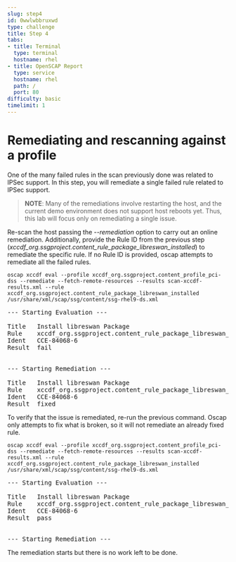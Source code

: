 ```yaml
---
slug: step4
id: 0wwlwbbruxwd
type: challenge
title: Step 4
tabs:
- title: Terminal
  type: terminal
  hostname: rhel
- title: OpenSCAP Report
  type: service
  hostname: rhel
  path: /
  port: 80
difficulty: basic
timelimit: 1
---
```

# Remediating and rescanning against a profile

One of the many failed rules in the scan previously done was related to IPSec support. In this step, you will remediate a single failed rule related to IPSec support.

>__NOTE__: Many of the remediations involve restarting the host, and the current demo environment does not support host reboots yet. Thus, this lab will focus only on remediating a single issue.

Re-scan the host passing the *--remediation* option to carry out an online remediation. Additionally, provide
the Rule ID from the previous step (*xccdf_org.ssgproject.content_rule_package_libreswan_installed*) to remediate the specific rule. If no
Rule ID is provided, oscap attempts to remediate all the failed rules.

```
oscap xccdf eval --profile xccdf_org.ssgproject.content_profile_pci-dss --remediate --fetch-remote-resources --results scan-xccdf-results.xml --rule xccdf_org.ssgproject.content_rule_package_libreswan_installed /usr/share/xml/scap/ssg/content/ssg-rhel9-ds.xml
```

<pre class="file">
--- Starting Evaluation ---

Title   Install libreswan Package
Rule    xccdf_org.ssgproject.content_rule_package_libreswan_installed
Ident   CCE-84068-6
Result  fail


--- Starting Remediation ---

Title   Install libreswan Package
Rule    xccdf_org.ssgproject.content_rule_package_libreswan_installed
Ident   CCE-84068-6
Result  fixed
</pre>

To verify that the issue is remediated, re-run the previous command. Oscap only attempts to fix what is broken, so it will not remediate an already fixed rule.

```
oscap xccdf eval --profile xccdf_org.ssgproject.content_profile_pci-dss --remediate --fetch-remote-resources --results scan-xccdf-results.xml --rule xccdf_org.ssgproject.content_rule_package_libreswan_installed /usr/share/xml/scap/ssg/content/ssg-rhel9-ds.xml
```

<pre class="file">
--- Starting Evaluation ---

Title   Install libreswan Package
Rule    xccdf_org.ssgproject.content_rule_package_libreswan_installed
Ident   CCE-84068-6
Result  pass


--- Starting Remediation ---
</pre>

The remediation starts but there is no work left to be done.
